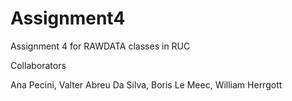 # Assignment4
Assignment 4 for RAWDATA classes in RUC

Collaborators

Ana Pecini, Valter Abreu Da Silva, Boris Le Meec, William Herrgott

